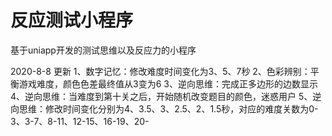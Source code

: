 # 反应测试小程序
基于uniapp开发的测试思维以及反应力的小程序


2020-8-8  更新
1、数字记忆：修改难度时间变化为3、5、7秒
2、色彩辨别：平衡游戏难度，颜色色差最终值从3变为6
3、逆向思维：完成正多边形的边数显示
4、逆向思维：当难度到第十关之后，开始随机改变题目的颜色，迷惑用户
5、逆向思维：修改时间变化分别为4、3.5、3、2.5、2、1.5秒，对应的难度关数为0-3、3-7、8-11、12-15、16-19、20-
